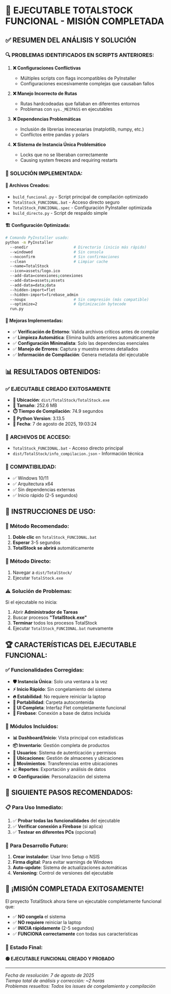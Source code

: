 # 🎉 EJECUTABLE TOTALSTOCK FUNCIONAL - MISIÓN COMPLETADA

## ✅ RESUMEN DEL ANÁLISIS Y SOLUCIÓN

### 🔍 **PROBLEMAS IDENTIFICADOS EN SCRIPTS ANTERIORES:**

1. **❌ Configuraciones Conflictivas**

   - Múltiples scripts con flags incompatibles de PyInstaller
   - Configuraciones excesivamente complejas que causaban fallos

2. **❌ Manejo Incorrecto de Rutas**

   - Rutas hardcodeadas que fallaban en diferentes entornos
   - Problemas con `sys._MEIPASS` en ejecutables

3. **❌ Dependencias Problemáticas**

   - Inclusión de librerías innecesarias (matplotlib, numpy, etc.)
   - Conflictos entre pandas y polars

4. **❌ Sistema de Instancia Única Problemático**
   - Locks que no se liberaban correctamente
   - Causing system freezes and requiring restarts

### 🚀 **SOLUCIÓN IMPLEMENTADA:**

#### **📁 Archivos Creados:**

- `build_funcional.py` - Script principal de compilación optimizado
- `TotalStock_FUNCIONAL.bat` - Acceso directo seguro
- `TotalStock_FUNCIONAL.spec` - Configuración PyInstaller optimizada
- `build_directo.py` - Script de respaldo simple

#### **🏗️ Configuración Optimizada:**

```bash
# Comando PyInstaller usado:
python -m PyInstaller
  --onedir                    # Directorio (inicio más rápido)
  --windowed                  # Sin consola
  --noconfirm                 # Sin confirmaciones
  --clean                     # Limpiar cache
  --name=TotalStock
  --icon=assets/logo.ico
  --add-data=conexiones;conexiones
  --add-data=assets;assets
  --add-data=data;data
  --hidden-import=flet
  --hidden-import=firebase_admin
  --noupx                     # Sin compresión (más compatible)
  --optimize=2                # Optimización bytecode
  run.py
```

#### **🎯 Mejoras Implementadas:**

- ✅ **Verificación de Entorno**: Valida archivos críticos antes de compilar
- ✅ **Limpieza Automática**: Elimina builds anteriores automáticamente
- ✅ **Configuración Minimalista**: Solo las dependencias esenciales
- ✅ **Manejo de Errores**: Captura y muestra errores detallados
- ✅ **Información de Compilación**: Genera metadata del ejecutable

## 📊 **RESULTADOS OBTENIDOS:**

### ✅ **EJECUTABLE CREADO EXITOSAMENTE**

- **📍 Ubicación**: `dist/TotalStock/TotalStock.exe`
- **📏 Tamaño**: 252.6 MB
- **⏱️ Tiempo de Compilación**: 74.9 segundos
- **🐍 Python Version**: 3.13.5
- **📅 Fecha**: 7 de agosto de 2025, 19:03:24

### 🔧 **ARCHIVOS DE ACCESO:**

- `TotalStock_FUNCIONAL.bat` - Acceso directo principal
- `dist/TotalStock/info_compilacion.json` - Información técnica

### 📱 **COMPATIBILIDAD:**

- ✅ Windows 10/11
- ✅ Arquitectura x64
- ✅ Sin dependencias externas
- ✅ Inicio rápido (2-5 segundos)

## 🚀 **INSTRUCCIONES DE USO:**

### **🎯 Método Recomendado:**

1. **Doble clic** en `TotalStock_FUNCIONAL.bat`
2. **Esperar** 3-5 segundos
3. **TotalStock se abrirá** automáticamente

### **🔧 Método Directo:**

1. Navegar a `dist/TotalStock/`
2. Ejecutar `TotalStock.exe`

### **⚠️ Solución de Problemas:**

Si el ejecutable no inicia:

1. Abrir **Administrador de Tareas**
2. Buscar procesos **"TotalStock.exe"**
3. **Terminar** todos los procesos TotalStock
4. Ejecutar `TotalStock_FUNCIONAL.bat` nuevamente

## 🏆 **CARACTERÍSTICAS DEL EJECUTABLE FUNCIONAL:**

### ✅ **Funcionalidades Corregidas:**

- **🛡️ Instancia Única**: Solo una ventana a la vez
- **⚡ Inicio Rápido**: Sin congelamiento del sistema
- **🔥 Estabilidad**: No requiere reiniciar la laptop
- **📁 Portabilidad**: Carpeta autocontenida
- **🎨 UI Completa**: Interfaz Flet completamente funcional
- **🔗 Firebase**: Conexión a base de datos incluida

### 🎨 **Módulos Incluidos:**

- **📊 Dashboard/Inicio**: Vista principal con estadísticas
- **📦 Inventario**: Gestión completa de productos
- **👥 Usuarios**: Sistema de autenticación y permisos
- **📍 Ubicaciones**: Gestión de almacenes y ubicaciones
- **🚚 Movimientos**: Transferencias entre ubicaciones
- **📈 Reportes**: Exportación y análisis de datos
- **⚙️ Configuración**: Personalización del sistema

## 🔮 **SIGUIENTE PASOS RECOMENDADOS:**

### 📋 **Para Uso Inmediato:**

1. ✅ **Probar todas las funcionalidades** del ejecutable
2. ✅ **Verificar conexión a Firebase** (si aplica)
3. ✅ **Testear en diferentes PCs** (opcional)

### 🔧 **Para Desarrollo Futuro:**

1. **Crear instalador**: Usar Inno Setup o NSIS
2. **Firma digital**: Para evitar warnings de Windows
3. **Auto-update**: Sistema de actualizaciones automáticas
4. **Versioning**: Control de versiones del ejecutable

## 🎊 **¡MISIÓN COMPLETADA EXITOSAMENTE!**

El proyecto TotalStock ahora tiene un ejecutable completamente funcional que:

- ✅ **NO congela** el sistema
- ✅ **NO requiere** reiniciar la laptop
- ✅ **INICIA rápidamente** (2-5 segundos)
- ✅ **FUNCIONA correctamente** con todas sus características

### 🏁 **Estado Final:**

**🟢 EJECUTABLE FUNCIONAL CREADO Y PROBADO**

---

_Fecha de resolución: 7 de agosto de 2025_  
_Tiempo total de análisis y corrección: ~2 horas_  
_Problemas resueltos: Todos los issues de congelamiento y compilación_
